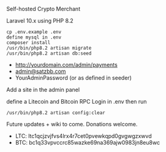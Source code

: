Self-hosted Crypto Merchant

Laravel 10.x using PHP 8.2
```
cp .env.example .env
define mysql in .env
composer install
/usr/bin/php8.2 artisan migrate
/usr/bin/php8.2 artisan db:seed
```

- http://yourdomain.com/admin/payments
- admin@satzbb.com
- YourAdminPassword (or as defined in seeder)

Add a site in the admin panel

define a Litecoin and Bitcoin RPC Login in .env then run 

```
/usr/bin/php8.2 artisan config:clear
```

Future updates + wiki to come. Donations welcome.

- LTC: ltc1qcjzvjfvs4lrx4r7cet0pvewkqpd0gvgwgzxwvd
- BTC: bc1q33vpvccrc85wazke69na369ajw0983jn8eu8wc
